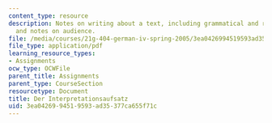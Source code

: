 ```yaml
---
content_type: resource
description: Notes on writing about a text, including grammatical and rhetorical constructions,
  and notes on audience.
file: /media/courses/21g-404-german-iv-spring-2005/3ea0426994519593ad35377ca655f71c_MIT21G_404S05_interpretati.pdf
file_type: application/pdf
learning_resource_types:
- Assignments
ocw_type: OCWFile
parent_title: Assignments
parent_type: CourseSection
resourcetype: Document
title: Der Interpretationsaufsatz
uid: 3ea04269-9451-9593-ad35-377ca655f71c
---
```

